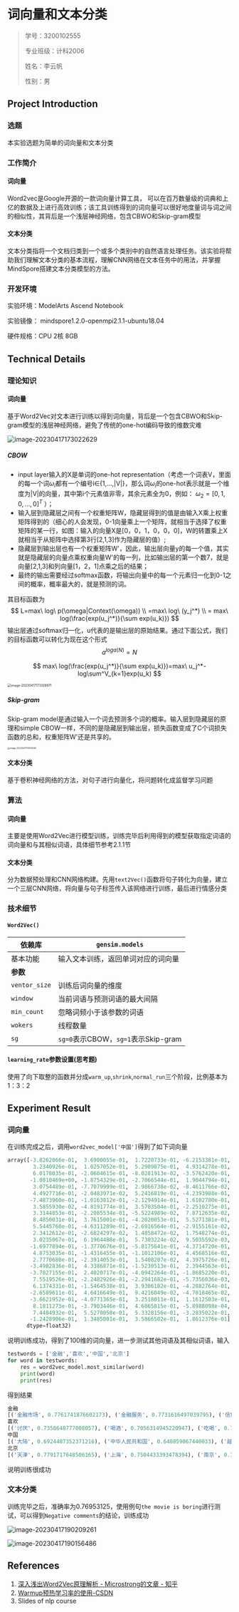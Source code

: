 # 词向量和文本分类

> 学号：3200102555
>
> 专业班级：计科2006
>
> 姓名：李云帆
>
> 性别：男

## Project Introduction

### 选题

本实验选题为简单的词向量和文本分类

### 工作简介

#### 词向量

Word2vec是Google开源的一款词向量计算工具， 可以在百万数量级的词典和上亿的数据及上进行高效训练；该工具训练得到的词向量可以很好地度量词与词之间的相似性，其背后是一个浅层神经网络，包含CBWO和Skip-gram模型

#### 文本分类

文本分类指将一个文档归类到一个或多个类别中的自然语言处理任务。该实验将帮助我们理解文本分类的基本流程，理解CNN网络在文本任务中的用法，并掌握MindSpore搭建文本分类模型的方法。

### 开发环境

实验环境：ModelArts Ascend Notebook

实验镜像： mindspore1.2.0-openmpi2.1.1-ubuntu18.04

硬件规格：CPU 2核 8GB

## Technical Details

### 理论知识

#### 词向量

基于Word2Vec对文本进行训练以得到词向量，背后是一个包含CBWO和Skip-gram模型的浅层神经网络，避免了传统的one-hot编码导致的维数灾难

![image-20230417173022629](./attachments/image-20230417173022629.png)

##### CBOW

- input layer输入的X是单词的one-hot representation（考虑一个词表V，里面的每一个词$\omega _i$都有一个编号i∈{1,...,|V|}，那么词$\omega _i$的one-hot表示就是一个维度为|V|的向量，其中第i个元素值非零，其余元素全为0，例如： $\omega _2=[0,1,0,...,0]^T$ ）；
- 输入层到隐藏层之间有一个权重矩阵W，隐藏层得到的值是由输入X乘上权重矩阵得到的（细心的人会发现，0-1向量乘上一个矩阵，就相当于选择了权重矩阵的某一行，如图：输入的向量X是[0，0，1，0，0，0]，W的转置乘上X就相当于从矩阵中选择第3行[2,1,3]作为隐藏层的值）;
- 隐藏层到输出层也有一个权重矩阵W'，因此，输出层向量y的每一个值，其实就是隐藏层的向量点乘权重向量W'的每一列，比如输出层的第一个数7，就是向量[2,1,3]和列向量[1，2，1]点乘之后的结果；
- 最终的输出需要经过softmax函数，将输出向量中的每一个元素归一化到0-1之间的概率，概率最大的，就是预测的词。

其目标函数为
$$
L=max\ log\ p(\omega|Context(\omega)) \\
=max\ log\ (y_j^*) \\
= max\ log(\frac{exp(u_j^*)}{\sum exp(u_k)})
$$
输出层通过softmax归一化，u代表的是输出层的原始结果。通过下面公式，我们的目标函数可以转化为现在这个形式
$$
a^{loga(N)}=N
$$

$$
max\ log(\frac{exp(u_j^*)}{\sum exp(u_k)})=max\ u_j^*-log\sum^V_{k=1}exp(u_k)
$$



<img src="./attachments/image-20230417173328971.png" alt="image-20230417173328971" style="zoom:50%;" />

##### Skip-gram

Skip-gram model是通过输入一个词去预测多个词的概率。输入层到隐藏层的原理和simple CBOW一样，不同的是隐藏层到输出层，损失函数变成了C个词损失函数的总和，权重矩阵W'还是共享的。

<img src="./attachments/image-20230417174136361.png" alt="image-20230417174136361" style="zoom: 33%;" />

#### 文本分类

基于卷积神经网络的方法，对句子进行向量化，将问题转化成监督学习问题

### 算法

#### 词向量

主要是使用Word2Vec进行模型训练，训练完毕后利用得到的模型获取指定词语的词向量和与其相似词语，具体细节参考2.1.1节

#### 文本分类

分为数据预处理和CNN网络构建。先用`text2Vec()`函数将句子转化为向量，建立一个三层CNN网络，将向量与句子标签传入该网络进行训练，最后进行情感分类

### 技术细节

#### `Word2Vec()`

| 依赖库        | `gensim.models`                     |
| ------------- | ----------------------------------- |
| 基本功能      | 输入文本训练，返回单词对应的词向量  |
| **参数**      |                                     |
| `ventor_size` | 训练后词向量的维度                  |
| `window`      | 当前词语与预测词语的最大间隔        |
| `min_count`   | 忽略词频小于该参数的词语            |
| `wokers`      | 线程数量                            |
| `sg`          | `sg=0`表示CBOW，`sg=1`表示Skip-gram |

#### `learning_rate`参数设置(思考题)

使用了向下取整的函数并分成`warm_up`,`shrink`,`normal_run`三个阶段，比例基本为1：3：2

## Experiment Result

### 词向量

在训练完成之后，调用`word2vec_model['中国']`得到了如下词向量

```python
array([-3.8262066e-01,  3.6900055e-01,  1.7220733e-01, -6.2153381e-01,
        3.2340926e-01,  1.0257052e-01,  5.2909875e-01,  4.9314278e-01,
        6.0178035e-01, -2.0604615e-01, -8.0281913e-02, -3.5762420e-01,
       -1.0810469e+00, -1.8754329e-01, -2.7066544e-01,  1.9044794e-01,
        3.0754489e-01, -7.7079999e-01,  2.9866738e-02, -8.4611766e-02,
        4.4927716e-01, -2.0483971e-02,  5.2416819e-01, -4.2393988e-01,
       -7.4873960e-01, -1.0163812e-01, -2.1294914e-01,  1.6102780e-01,
        3.5855930e-02, -4.8191774e-01,  3.5703504e-01, -2.2510275e-01,
        3.3144853e-01, -2.2085534e-01, -5.5224989e-02,  7.8712635e-02,
        8.4850031e-01,  3.7615001e-01, -4.2020053e-01,  5.5271381e-01,
        5.5445760e-01, -4.6311289e-01, -2.6916564e-01, -2.9155161e-02,
        2.3412612e-01, -2.6824297e-02,  1.4858472e-02,  1.7548274e-01,
        3.0235067e-01,  6.1964488e-01,  5.7303224e-02,  9.5035592e-03,
       -1.6977894e-01, -1.3770676e-01, -5.8175641e-01, -4.3714720e-01,
        4.8753035e-01, -1.4316455e-01, -1.1012106e-01,  4.4568516e-02,
        2.7770680e-01, -2.3914053e-01,  1.5408207e-02,  4.3975726e-01,
       -3.4982836e-01,  4.3386871e-01, -1.5230513e-01,  2.3944563e-01,
       -3.7827155e-01,  2.4020717e-01, -4.0942264e-01, -1.8685220e-01,
        7.5519526e-01, -2.2482926e-01, -2.2941682e-01, -5.7356036e-03,
        6.1374331e-01, -1.5464538e-01,  3.9306182e-01, -4.2882764e-01,
       -2.6589611e-01,  4.6416649e-01,  9.4216049e-02, -4.7018465e-02,
       -3.6621952e-01, -4.0771365e-01,  3.2518011e-01,  1.1612503e-01,
        8.1811273e-01, -3.7903446e-01,  4.6865815e-01, -5.8988098e-04,
        7.4484932e-01,  5.5270058e-01,  5.3328156e-01, -3.2835022e-01,
       -1.2428906e-01,  1.3485001e-01,  3.5866502e-01,  1.8612376e-01],
      dtype=float32)
```

说明训练成功，得到了100维的词向量，进一步测试其他词语及其相似词语，输入

```python
testwords = ['金融','喜欢','中国','北京']
for word in testwords:
    res = word2vec_model.most_similar(word)
    print(word)
    print(res)
```

得到结果

```python
金融
[('金融市场', 0.7761741876602173), ('金融服务', 0.7731616497039795), ('信贷', 0.7720150947570801), ('房地产', 0.7634698748588562), ('证券期货', 0.7551789283752441), ('投资银行', 0.7546207308769226), ('国际贸易', 0.7539786696434021), ('银行学', 0.7482176423072815), ('期货交易', 0.745599627494812), ('国际金融', 0.7381957769393921)]
喜欢
[('讨厌', 0.7358648777008057), ('喝酒', 0.7056314945220947), ('吃喝', 0.7048804759979248), ('小孩子', 0.68824702501297), ('嗜好', 0.6878019571304321), ('精力充沛', 0.6816744208335876), ('抽烟', 0.6756998300552368), ('没够', 0.6752409934997559), ('多才多艺', 0.6742578744888306), ('打猎', 0.6728730201721191)]
中国
[('大陆', 0.6924487352371216), ('中华人民共和国', 0.640859067440033), ('越南政府', 0.6299550533294678), ('辛巴威', 0.6248103380203247), ('中国香港', 0.6192492246627808), ('布基纳法索', 0.6191232204437256), ('吉尔吉斯斯坦', 0.6186144351959229), ('肯尼亚', 0.6098217964172363), ('几内亚比绍', 0.6093594431877136), ('古巴共和国', 0.6083632707595825)]
北京
[('天津', 0.7791717648506165), ('上海', 0.7504433393478394), ('南京', 0.7466044425964355), ('沈阳', 0.6860700249671936), ('大连', 0.6607014536857605), ('佳兆业', 0.6456036567687988), ('淘宝', 0.644607424736023), ('毅腾', 0.6398069262504578), ('奥组委', 0.6394296288490295), ('河南建业', 0.6387919783592224)]
```

说明训练很成功

### 文本分类

训练完毕之后，准确率为0.76953125，使用例句`the movie is boring`进行测试，可以得到`Negative comments`的结论，训练成功

![image-20230417190209261](./attachments/image-20230417190209261.png)

![image-20230417190156486](./attachments/image-20230417190156486.png)

## References

1. [深入浅出Word2Vec原理解析 - Microstrong的文章 - 知乎]( https://zhuanlan.zhihu.com/p/114538417)
2. [Warmup预热学习率的使用-CSDN](https://blog.csdn.net/sinat_36618660/article/details/99650804)
3. Slides of nlp course